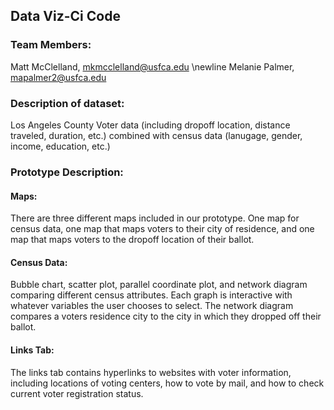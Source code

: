 ## Data Viz-Ci Code

### Team Members:
Matt McClelland, mkmcclelland@usfca.edu \newline
Melanie Palmer, mapalmer2@usfca.edu

### Description of dataset:
Los Angeles County Voter data (including dropoff location, distance traveled, duration, etc.) combined with census data (lanugage, gender, income, education, etc.)

### Prototype Description: 
#### Maps:
There are three different maps included in our prototype. One map for census data, one map that maps voters to their city of residence, and one map that maps voters to the dropoff location of their ballot. 


#### Census Data: 
Bubble chart, scatter plot, parallel coordinate plot, and network diagram comparing different census attributes. Each graph is interactive with whatever variables the user chooses to select. The network diagram compares a voters residence city to the city in which they dropped off their ballot.

#### Links Tab:
The links tab contains hyperlinks to websites with voter information, including locations of voting centers, how to vote by mail, and how to check current voter registration status. 
